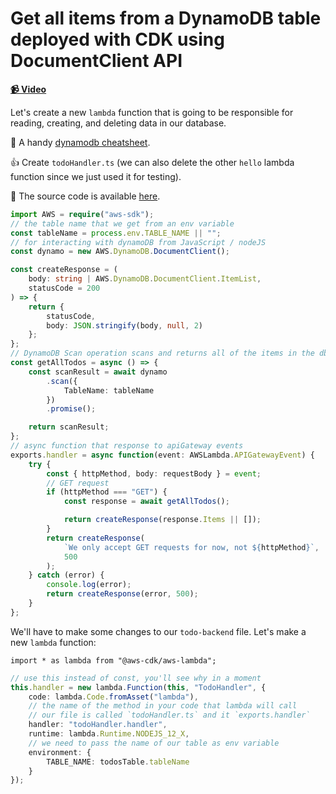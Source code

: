# Get all items from a DynamoDB table deployed with CDK using DocumentClient API

**[📹 Video](https://egghead.io/lessons/aws-get-all-items-from-a-dynamodb-table-deployed-with-cdk-using-documentclient-api)**

<TimeStamp start="0:06" end="0:25">

Let's create a new `lambda` function that is going to be responsible for reading, creating, and deleting data in our database.

🤔 A handy [dynamodb cheatsheet](https://github.com/dabit3/dynamodb-documentclient-cheat-sheet).

👍 Create `todoHandler.ts` (we can also delete the other `hello` lambda function since we just used it for testing).
    
</TimeStamp>

🤔 The source code is available [here](https://github.com/tlakomy/egghead-aws-cdk-workshop/blob/master/todo-app/lesson_07/lambda/todoHandler.ts).

```ts
import AWS = require("aws-sdk");
// the table name that we get from an env variable
const tableName = process.env.TABLE_NAME || "";
// for interacting with dynamoDB from JavaScript / nodeJS
const dynamo = new AWS.DynamoDB.DocumentClient();

const createResponse = (
    body: string | AWS.DynamoDB.DocumentClient.ItemList,
    statusCode = 200
) => {
    return {
        statusCode,
        body: JSON.stringify(body, null, 2)
    };
};
// DynamoDB Scan operation scans and returns all of the items in the db
const getAllTodos = async () => {
    const scanResult = await dynamo
        .scan({
            TableName: tableName
        })
        .promise();

    return scanResult;
};
// async function that response to apiGateway events
exports.handler = async function(event: AWSLambda.APIGatewayEvent) {
    try {
        const { httpMethod, body: requestBody } = event;
        // GET request
        if (httpMethod === "GET") {
            const response = await getAllTodos();

            return createResponse(response.Items || []);
        }
        return createResponse(
            `We only accept GET requests for now, not ${httpMethod}`,
            500
        );
    } catch (error) {
        console.log(error);
        return createResponse(error, 500);
    }
};
```
</TimeStamp>


<TimeStamp start="2:26" end="3:40">

We'll have to make some changes to our `todo-backend` file. Let's make a new `lambda` function:

`import * as lambda from "@aws-cdk/aws-lambda";`

```ts
// use this instead of const, you'll see why in a moment
this.handler = new lambda.Function(this, "TodoHandler", {
    code: lambda.Code.fromAsset("lambda"),
    // the name of the method in your code that lambda will call
    // our file is called `todoHandler.ts` and it `exports.handler`
    handler: "todoHandler.handler",
    runtime: lambda.Runtime.NODEJS_12_X,
    // we need to pass the name of our table as env variable
    environment: {
        TABLE_NAME: todosTable.tableName
    }
});
```
</TimeStamp>
